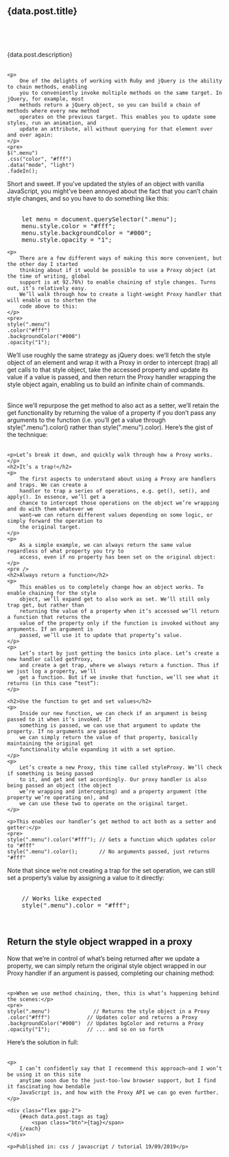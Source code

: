 <script>
	export let data;
</script>

<article class="m-auto w-[60ch]">
	<h1>{data.post.title}</h1>
	<p>{data.post.description}</p>

    <p>
    	One of the delights of working with Ruby and jQuery is the ability to chain methods, enabling
    	you to conveniently invoke multiple methods on the same target. In jQuery, for example, most
    	methods return a jQuery object, so you can build a chain of methods where every new method
    	operates on the previous target. This enables you to update some styles, run an animation, and
    	update an attribute, all without querying for that element over and over again:
    </p>
    <pre>
    $(".menu")
    .css("color", "#fff")
    .data("mode", "light")
    .fadeIn();

</pre>
	<p>
		Short and sweet. If you’ve updated the styles of an object with vanilla JavaScript, you might’ve
		been annoyed about the fact that you can’t chain style changes, and so you have to do something
		like this:
	</p>
	<pre>
	let menu = document.querySelector(".menu");
	menu.style.color = "#fff";
	menu.style.backgroundColor = "#000";
	menu.style.opacity = "1";
</pre>

    <p>
    	There are a few different ways of making this more convenient, but the other day I started
    	thinking about if it would be possible to use a Proxy object (at the time of writing, global
    	support is at 92.76%) to enable chaining of style changes. Turns out, it’s relatively easy.
    	We’ll walk through how to create a light-weight Proxy handler that will enable us to shorten the
    	code above to this:
    </p>
    <pre>
    style(".menu")
    .color("#fff")
    .backgroundColor("#000")
    .opacity("1");

</pre>
	<p>
		We’ll use roughly the same strategy as jQuery does: we’ll fetch the style object of an element
		and wrap it with a Proxy in order to intercept (trap) all get calls to that style object, take
		the accessed property and update its value if a value is passed, and then return the Proxy
		handler wrapping the style object again, enabling us to build an infinite chain of commands.
	</p>
	<p>
		Since we’ll repurpose the get method to also act as a setter, we’ll retain the get functionality
		by returning the value of a property if you don’t pass any arguments to the function (i.e.
		you’ll get a value through style(".menu").color() rather than style(".menu").color). Here’s the
		gist of the technique:
	</p>

    <p>Let’s break it down, and quickly walk through how a Proxy works.</p>
    <h2>It’s a trap!</h2>
    <p>
    	The first aspects to understand about using a Proxy are handlers and traps. We can create a
    	handler to trap a series of operations, e.g. get(), set(), and apply(). In essence, we’ll get a
    	chance to intercept those operations on the object we’re wrapping and do with them whatever we
    	want—we can return different values depending on some logic, or simply forward the operation to
    	the original target.
    </p>
    <p>
    	As a simple example, we can always return the same value regardless of what property you try to
    	access, even if no property has been set on the original object:
    </p>
    <pre />
    <h2>Always return a function</h2>
    <p>
    	This enables us to completely change how an object works. To enable chaining for the style
    	object, we’ll expand get to also work as set. We’ll still only trap get, but rather than
    	returning the value of a property when it’s accessed we’ll return a function that returns the
    	value of the property only if the function is invoked without any arguments. If an argument is
    	passed, we’ll use it to update that property’s value.
    </p>
    <p>
    	Let’s start by just getting the basics into place. Let’s create a new handler called getProxy,
    	and create a get trap, where we always return a function. Thus if we just log a property, we’ll
    	get a function. But if we invoke that function, we’ll see what it returns (in this case “test”):
    </p>

    <h2>Use the function to get and set values</h2>
    <p>
    	Inside our new function, we can check if an argument is being passed to it when it’s invoked. If
    	something is passed, we can use that argument to update the property. If no arguments are passed
    	we can simply return the value of that property, basically maintaining the original get
    	functionality while expanding it with a set option.
    </p>
    <p>
    	Let’s create a new Proxy, this time called styleProxy. We’ll check if something is being passed
    	to it, and get and set accordingly. Our proxy handler is also being passed an object (the object
    	we’re wrapping and intercepting) and a property argument (the property we’re operating on), and
    	we can use these two to operate on the original target.
    </p>

    <p>This enables our handler’s get method to act both as a setter and getter:</p>
    <pre>
    style(".menu").color("#fff"); // Gets a function which updates color to "#fff"
    style(".menu").color();       // No arguments passed, just returns "#fff"

</pre>
	<p>
		Note that since we’re not creating a trap for the set operation, we can still set a property’s
		value by assigning a value to it directly:
	</p>
	<pre>
	// Works like expected
	style(".menu").color = "#fff";
</pre>
	<h2>Return the style object wrapped in a proxy</h2>
	<p>
		Now that we’re in control of what’s being returned after we update a property, we can simply
		return the original style object wrapped in our Proxy handler if an argument is passed,
		completing our chaining method:
	</p>

    <p>When we use method chaining, then, this is what’s happening behind the scenes:</p>
    <pre>
    style(".menu")              // Returns the style object in a Proxy
    .color("#fff")            // Updates color and returns a Proxy
    .backgroundColor("#000")  // Updates bgColor and returns a Proxy
    .opacity("1");            // ... and so on so forth

</pre>
	<p>Here’s the solution in full:</p>

    <p>
    	I can’t confidently say that I recommend this approach—and I won’t be using it on this site
    	anytime soon due to the just-too-low browser support, but I find it fascinating how bendable
    	JavaScript is, and how with the Proxy API we can go even further.
    </p>

    <div class="flex gap-2">
    	{#each data.post.tags as tag}
    		<span class="btn">{tag}</span>
    	{/each}
    </div>

    <p>Published in: css / javascript / tutorial 19/09/2019</p>

</article>

<style>
	h1 {
		margin-bottom: 5rem;
	}
	h2 {
		margin-top: 4rem;
	}
	p {
		margin-bottom: 2rem;
	}
</style>
